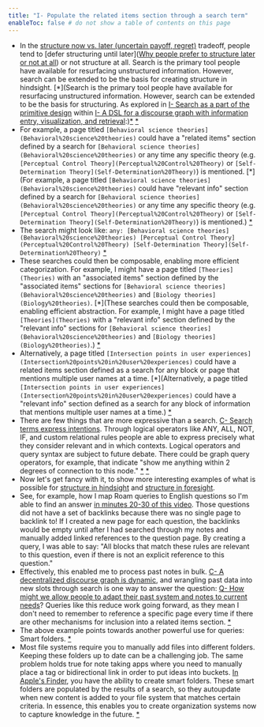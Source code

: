 ```yaml
---
title: "I- Populate the related items section through a search term"
enableToc: false # do not show a table of contents on this page
---
```

- In the [structure now vs. later (uncertain payoff, regret)](structure%20now%20vs.%20later%20(uncertain%20payoff,%20regret)) tradeoff, people tend to [defer structuring until later]([Why people prefer to structure later or not at all](Why%20people%20prefer%20to%20structure%20later%20or%20not%20at%20all)) or not structure at all. Search is the primary tool people have available for resurfacing unstructured information. However, search can be extended to be the basis for creating structure in hindsight. [*](Search is the primary tool people have available for resurfacing unstructured information. However, search can be extended to be the basis for structuring. As explored in [I- Search as a part of the primitive design](LitReview/Main/I-%20Search%20as%20a%20part%20of%20the%20primitive%20design.md) within [I- A DSL for a discourse graph with information entry, visualization, and retrieval](../LitReview/Main/I-%20A%20DSL%20for%20a%20discourse%20graph%20with%20information%20entry,%20visualization,%20and%20retrieval.md):)[*](((efYI_8nR1))) [*](((9FONcsK9B)))
- For example, a page titled `[Behavioral science theories](Behavioral%20science%20theories)` could have a "related items" section defined by a search for `[Behavioral science theories](Behavioral%20science%20theories)` or any time any specific theory (e.g. `[Perceptual Control Theory](Perceptual%20Control%20Theory)` or `[Self-Determination Theory](Self-Determination%20Theory)`) is mentioned. [*](For example, a page titled `[Behavioral science theories](Behavioral%20science%20theories)` could have "relevant info" section defined by a search for `[Behavioral science theories](Behavioral%20science%20theories)` or any time any specific theory (e.g. `[Perceptual Control Theory](Perceptual%20Control%20Theory)` or `[Self-Determination Theory](Self-Determination%20Theory)`) is mentioned.) [*](((1z5iGlt7o)))
- The search might look like: `any: [Behavioral science theories](Behavioral%20science%20theories) [Perceptual Control Theory](Perceptual%20Control%20Theory) [Self-Determination Theory](Self-Determination%20Theory)` [*](((aUSPEY_zQ)))
- These searches could then be composable, enabling more efficient categorization. For example, I might have a page titled `[Theories](Theories)` with an "associated items" section defined by the "associated items" sections for `[Behavioral science theories](Behavioral%20science%20theories)` and `[Biology theories](Biology%20theories)`. [*](These searches could then be composable, enabling efficient abstraction. For example, I might have a page titled `[Theories](Theories)` with a "relevant info" section defined by the "relevant info" sections for `[Behavioral science theories](Behavioral%20science%20theories)` and `[Biology theories](Biology%20theories)`.) [*](((dTxY967Ru)))
- Alternatively, a page titled `[Intersection points in user experiences](Intersection%20points%20in%20user%20experiences)` could have a related items section defined as a search for any block or page that mentions multiple user names at a time. [*](Alternatively, a page titled `[Intersection points in user experiences](Intersection%20points%20in%20user%20experiences)` could have a "relevant info" section defined as a search for any block of information that mentions multiple user names at a time.) [*](((PLo-XvVAs)))
- There are few things that are more expressive than a search. [C- Search terms express intentions](../LitReview/Extended%20Universe/C-%20Search%20terms%20express%20intentions.md). Through logical operators like ANY, ALL, NOT, IF, and custom relational rules people are able to express precisely what they consider relevant and in which contexts. Logical operators and query syntax are subject to future debate. There could be graph query operators, for example, that indicate "show me anything within 2 degrees of connection to this node." [*](((sRYFC0T3c))) [*](((b_bhownxn)))
- Now let's get fancy with it, to show more interesting examples of what is possible for [structure in hindsight](../LitReview/structure%20in%20hindsight.md) and [structure in foresight](structure%20in%20foresight).
- See, for example, how I map Roam queries to English questions so I'm able to find an answer [in minutes 20-30 of this video](https://youtu.be/47A0gK7Vo8E?t=1200). Those questions did not have a set of backlinks because there was no single page to backlink to! If I created a new page for each question, the backlinks would be empty until after I had searched through my notes and manually added linked references to the question page. By creating a query, I was able to say: "All blocks that match these rules are relevant to this question, even if there is not an explicit reference to this question."
- Effectively, this enabled me to process past notes in bulk. [C- A decentralized discourse graph is dynamic](../LitReview/Extended%20Universe/WIP/C-%20A%20decentralized%20discourse%20graph%20is%20dynamic.md), and wrangling past data into new slots through search is one way to answer the question: [Q- How might we allow people to adapt their past system and notes to current needs](../LitReview/Extended%20Universe/Q-%20How%20might%20we%20allow%20people%20to%20adapt%20their%20past%20system%20and%20notes%20to%20current%20needs.md)? Queries like this reduce work going forward, as they mean I don't need to remember to reference a specific page every time if there are other mechanisms for inclusion into a related items section. [*](((ex1D3eB8o)))
- The above example points towards another powerful use for queries: Smart folders. [*](((Yz6ncv7Ia)))
- Most file systems require you to manually add files into different folders. Keeping these folders up to date can be a challenging job. The same problem holds true for note taking apps where you need to manually place a tag or bidirectional link in order to put ideas into buckets. [In Apple's Finder](https://www.howtogeek.com/403077/how-to-automate-your-mac-with-smart-folders/), you have the ability to create smart folders. These smart folders are populated by the results of a search, so they autoupdate when new content is added to your file system that matches certain criteria. In essence, this enables you to create organization systems now to capture knowledge in the future. [*](((a-xDEH3Hi)))
